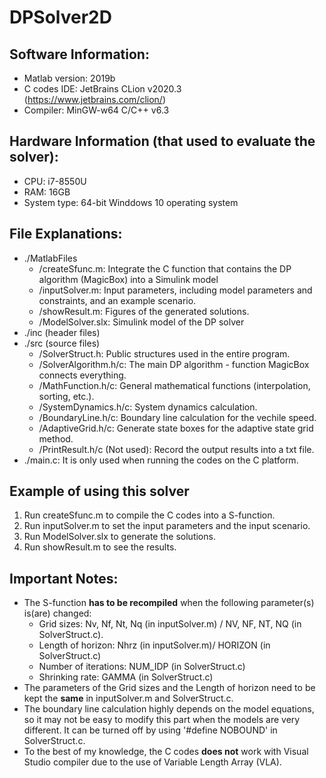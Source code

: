 # DPSolver2D

## Software Information:

- Matlab version: 2019b
- C codes IDE: JetBrains CLion v2020.3 (https://www.jetbrains.com/clion/)
- Compiler: MinGW-w64 C/C++ v6.3

## Hardware Information (that used to evaluate the solver):

- CPU: i7-8550U
- RAM: 16GB
- System type: 64-bit Winddows 10 operating system

## File Explanations:

- ./MatlabFiles
  - /createSfunc.m: Integrate the C function that contains the DP algorithm (MagicBox) into a Simulink model
  - /inputSolver.m: Input parameters, including model parameters and constraints, and an example scenario.
  - /showResult.m: Figures of the generated solutions.
  - /ModelSolver.slx: Simulink model of the DP solver
- ./inc (header files)
- ./src (source files)
  - /SolverStruct.h: Public structures used in the entire program.
  - /SolverAlgorithm.h/c: The main DP algorithm - function MagicBox connects everything.
  - /MathFunction.h/c: General mathematical functions (interpolation, sorting, etc.).
  - /SystemDynamics.h/c: System dynamics calculation.
  - /BoundaryLine.h/c: Boundary line calculation for the vechile speed.
  - /AdaptiveGrid.h/c: Generate state boxes for the adaptive state grid method.
  - /PrintResult.h/c (Not used): Record the output results into a txt file.
- ./main.c: It is only used when running the codes on the C platform.

## Example of using this solver

1. Run createSfunc.m to compile the C codes into a S-function.
2. Run inputSolver.m to set the input parameters and the input scenario.
3. Run ModelSolver.slx to generate the solutions.
4. Run showResult.m to see the results.

## Important Notes:

- The S-function <b>has to be recompiled</b> when the following parameter(s) is(are) changed:
  - Grid sizes: Nv, Nf, Nt, Nq (in inputSolver.m) / NV, NF, NT, NQ (in SolverStruct.c).
  - Length of horizon: Nhrz (in inputSolver.m)/ HORIZON (in SolverStruct.c)
  - Number of iterations: NUM_IDP (in SolverStruct.c)
  - Shrinking rate: GAMMA (in SolverStruct.c)
- The parameters of the Grid sizes and the Length of horizon need to be kept the <b>same</b> in inputSolver.m and SolverStruct.c.
- The boundary line calculation highly depends on the model equations, so it may not be easy to modify this part when the models are very different. It can be turned off by using '#define NOBOUND' in SolverStruct.c.
- To the best of my knowledge, the C codes <b>does not</b> work with Visual Studio compiler due to the use of Variable Length Array (VLA).
